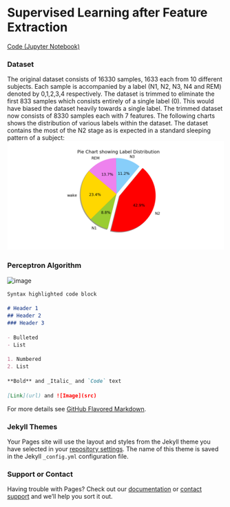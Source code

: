 # Supervised Learning after Feature Extraction
[Code (Jupyter Notebook)](https://nbviewer.jupyter.org/github/fkarimzadeh6/CX4240_project/blob/Nael/clustering_top_v2.ipynb)
### Dataset
The original dataset consists of 16330 samples, 1633 each from 10 different subjects. Each sample is accompanied by a label (N1, N2, N3, N4 and REM) denoted by 0,1,2,3,4 respectively. The dataset is trimmed to eliminate the first 833 samples which consists entirely of a single label (0). This would have biased the dataset heavily towards a single label. The trimmed dataset now consists of 8330 samples each with 7 features. The following charts shows the distribution of various labels within the dataset. The dataset contains the most of the N2 stage as is expected in a standard sleeping pattern of a subject:
![image](https://github.com/fkarimzadeh6/CX4240_project/blob/Nael/pics/pie.png)

### Perceptron Algorithm 
![image](https://upload.wikimedia.org/wikipedia/commons/a/aa/Perceptron_training_without_bias.gif)



```markdown
Syntax highlighted code block

# Header 1
## Header 2
### Header 3

- Bulleted
- List

1. Numbered
2. List

**Bold** and _Italic_ and `Code` text

[Link](url) and ![Image](src)
```

For more details see [GitHub Flavored Markdown](https://guides.github.com/features/mastering-markdown/).

### Jekyll Themes

Your Pages site will use the layout and styles from the Jekyll theme you have selected in your [repository settings](https://github.com/fkarimzadeh6/CX4240_project/settings). The name of this theme is saved in the Jekyll `_config.yml` configuration file.

### Support or Contact

Having trouble with Pages? Check out our [documentation](https://help.github.com/categories/github-pages-basics/) or [contact support](https://github.com/contact) and we’ll help you sort it out.
